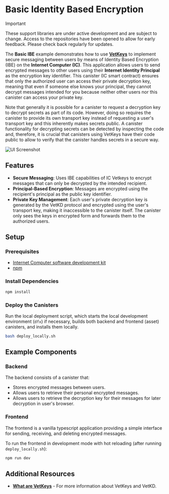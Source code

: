# Basic Identity Based Encryption

> [!IMPORTANT]  
> These support libraries are under active development and are subject to change. Access to the repositories have been opened to allow for early feedback. Please check back regularly for updates.

The **Basic IBE** example demonstrates how to use **[VetKeys](https://internetcomputer.org/docs/building-apps/network-features/vetkeys/introduction)** to implement secure messaging between users by means of Identity Based Encryption (IBE) on the **Internet Computer (IC)**. This application allows users to send encrypted messages to other users using their **Internet Identity Principal** as the encryption key identifier. This canister (IC smart contract) ensures that only the authorized user can access their private decryption key, meaning that even if someone else knows your principal, they cannot decrypt messages intended for you because neither other users nor this canister can access your private key.

Note that generally it is possible for a canister to request a decryption key to decrypt secrets as part of its code.
However, doing so requires the canister to provide its own transport key instead of requesting a user's transport key and this inherently makes secrets public.
A canister functionality for decrypting secrets can be detected by inspecting the code and, therefore, it is crucial that canisters using VetKeys have their code public to allow to verify that the canister handles secrets in a secure way.

![UI Screenshot](ui_screenshot.png)

## Features

- **Secure Messaging**: Uses IBE capabilities of IC Vetkeys to encrypt messages that can only be decrypted by the intended recipient.
- **Principal-Based Encryption**: Messages are encrypted using the recipient's principal as the public key identifier.
- **Private Key Management**: Each user's private decryption key is generated by the VetKD protocol and encrypted using the user's transport key, making it inaccessible to the canister itself. The canister only sees the keys in encrypted form and forwards them to the authorized users.

## Setup

### Prerequisites

- [Internet Computer software development kit](https://internetcomputer.org/docs/building-apps/getting-started/install)
- [npm](https://www.npmjs.com/package/npm)

### Install Dependencies

```bash
npm install
```

### Deploy the Canisters

Run the local deployment script, which starts the local development environment (`dfx`) if necessary, builds both backend and frontend (asset) canisters, and installs them locally.
```bash
bash deploy_locally.sh
```

## Example Components

### Backend

The backend consists of a canister that:
* Stores encrypted messages between users.
* Allows users to retrieve their personal encrypted messages.
* Allows users to retrieve the decryption key for their messages for later decryption in user's browser.

### Frontend

The frontend is a vanilla typescript application providing a simple interface for sending, receiving, and deleting encrypted messages.

To run the frontend in development mode with hot reloading (after running `deploy_locally.sh`):

```bash
npm run dev
```

## Additional Resources

- **[What are VetKeys](https://internetcomputer.org/docs/building-apps/network-features/vetkeys/introduction)** - For more information about VetKeys and VetKD.
